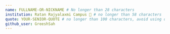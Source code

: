 ```yaml
---
name: FULLNAME-OR-NICKNAME # No longer than 28 characters
institution: Ratan Rajyalaxmi Campus 🚩 # no longer than 58 characters
quote: YOUR-SENIOR-QUOTE # no longer than 100 characters, avoid using quotes(") to guarantee the format remains the same.
github_user: GreeshSah
---
```

